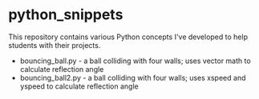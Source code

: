 # python_snippets

This repository contains various Python concepts I've developed to help students with their projects.

- bouncing_ball.py - a ball colliding with four walls; uses vector math to calculate reflection angle
- bouncing_ball2.py - a ball colliding with four walls; uses xspeed and yspeed to calculate reflection angle

